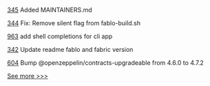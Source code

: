
[345](https://github.com/hyperledger-labs/fablo/pull/345) Added MAINTAINERS.md

[344](https://github.com/hyperledger-labs/fablo/pull/344) Fix: Remove silent flag from fablo-build.sh

[963](https://github.com/hyperledger-labs/solang/pull/963) add shell completions for cli app

[342](https://github.com/hyperledger-labs/fablo/pull/342) Update readme fablo and fabric version

[604](https://github.com/hyperledger-labs/blockchain-carbon-accounting/pull/604) Bump @openzeppelin/contracts-upgradeable from 4.6.0 to 4.7.2


[See more >>>](https://start-here.hyperledger.org/pull-requests)
